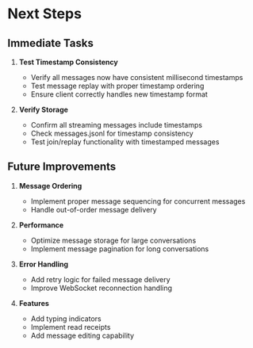 # Next Steps

## Immediate Tasks

1. **Test Timestamp Consistency**
   - Verify all messages now have consistent millisecond timestamps
   - Test message replay with proper timestamp ordering
   - Ensure client correctly handles new timestamp format

2. **Verify Storage**
   - Confirm all streaming messages include timestamps
   - Check messages.jsonl for timestamp consistency
   - Test join/replay functionality with timestamped messages

## Future Improvements

1. **Message Ordering**
   - Implement proper message sequencing for concurrent messages
   - Handle out-of-order message delivery

2. **Performance**
   - Optimize message storage for large conversations
   - Implement message pagination for long conversations

3. **Error Handling**
   - Add retry logic for failed message delivery
   - Improve WebSocket reconnection handling

4. **Features**
   - Add typing indicators
   - Implement read receipts
   - Add message editing capability